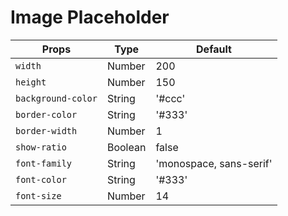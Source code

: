 # Image Placeholder

| Props                | Type    | Default                 |
|----------------------|---------|-------------------------|
| `width`              | Number  | 200                     |
| `height`             | Number  | 150                     |
| `background-color`   | String  | '#ccc'                  |
| `border-color`       | String  | '#333'                  |
| `border-width`       | Number  | 1                       |
| `show-ratio`         | Boolean | false                   |
| `font-family`        | String  | 'monospace, sans-serif' |
| `font-color`         | String  | '#333'                  |
| `font-size`          | Number  | 14                      |
